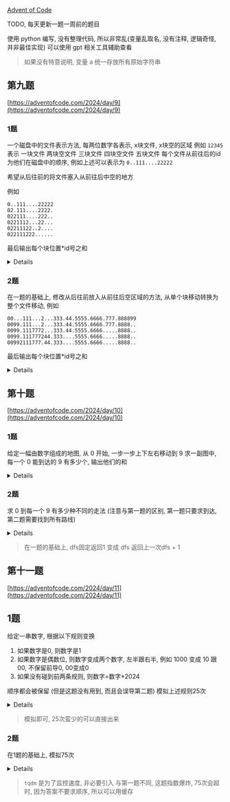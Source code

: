 [Advent of Code](https://adventofcode.com/)

TODO, 每天更新一题一周前的题目

使用 python 编写, 没有整理代码, 所以非常乱(变量乱取名, 没有注释, 逻辑奇怪, 并非最佳实现)
可以使用 gpt 相关工具辅助查看

> 如果没有特意说明, 变量 a 统一存放所有原始字符串

## 第九题

[https://adventofcode.com/2024/day/9](https://adventofcode.com/2024/day/9)

### 1题

一个磁盘中的文件表示方法, 每两位数字各表示, x块文件, x块空的区域
例如
`12345`
表示 一块文件 两块空文件 三块文件 四块空文件 五块文件
每个文件从前往后的id为他们在磁盘中的顺序, 例如上述可以表示为
`0..111....22222`

希望从后往前的将文件塞入从前往后中空的地方

例如
```text
0..111....22222
02.111....2222.
022111....222..
0221112...22...
02211122..2....
022111222......
```

最后输出每个块位置*id号之和

<details><summary>Details</summary>
<p>

```python
# 构建
t = []
flag = True
file_id = 0
for i in list(a):
    if flag:
        for _ in range(int(i)):
            t.append(file_id)
        flag = False
        file_id += 1
    else:
        for _ in range(int(i)):
            t.append('.')
        flag = True

i = 0
j = len(t) - 1

while i < j:
    if t[i] == '.':
        if t[j] != '.':
            t[i], t[j] = t[j], t[i]
        else:
            i -= 1
        j -= 1
    i += 1

ans = 0
for i, j in enumerate(t):
    if j != '.':
        ans += i * j
print(ans)

```

</p>
</details> 

### 2题

在一题的基础上, 修改从后往前放入从前往后空区域的方法, 从单个块移动转换为整个文件移动, 例如
```text
00...111...2...333.44.5555.6666.777.888899
0099.111...2...333.44.5555.6666.777.8888..
0099.1117772...333.44.5555.6666.....8888..
0099.111777244.333....5555.6666.....8888..
00992111777.44.333....5555.6666.....8888..
```

最后输出每个块位置*id号之和

<details><summary>Details</summary>
<p>

```python
# 构建
t = []
flag = True
file_id = 0
for i in list(a):
    if flag:
        for _ in range(int(i)):
            t.append(file_id)
        flag = False
        file_id += 1
    else:
        for _ in range(int(i)):
            t.append('.')
        flag = True


def get_file_size(file_id):
    return t.count(file_id)

for i in range(file_id - 1, -1, -1):
    file_size = get_file_size(i)
    file_index = t.index(i)
    flag = False
    size = 0
    for id, j in enumerate(t):
        if j == '.':
            flag = True
        else:
            flag = False
            size = 0
        
        if flag:
            size += 1
            if size == file_size:
                # change位置
                for k in range(id, id - file_size, -1):
                    t[k], t[file_index] = t[file_index], t[k]
                    file_index += 1

                break
        if id >= file_index:
            break

ans = 0
for i, j in enumerate(t):
    if j != '.':
        ans += i * j
print(ans)

```

</p>
</details> 

## 第十题

[https://adventofcode.com/2024/day/10](https://adventofcode.com/2024/day/10)

### 1题

给定一幅由数字组成的地图, 从 0 开始, 一步一步上下左右移动到 9
求一副图中, 每一个 0 能到达的 9 有多少个, 输出他们的和

<details><summary>Details</summary>
<p>

```python
aaa = []
for i in a.splitlines():
    aaa.append(list(map(int, list(i))))

# print(aaa)

# 获取所有 0 跟 9 的位置
pos_0 = []
pos_9 = []
for i in range(len(aaa)):
    for j in range(len(aaa[i])):
        if aaa[i][j] == 0:
            pos_0.append((i, j))
        elif aaa[i][j] == 9:
            pos_9.append((i, j))

def get_allow_pos(pos):
    for i in [(0, 1), (1, 0), (-1, 0), (0, -1)]:
        next_step = (pos[0] + i[0], pos[1] + i[1])
        if len(aaa) > next_step[0] >= 0 and len(aaa[0]) > next_step[1] >= 0:
            if aaa[next_step[0]][next_step[1]] == aaa[pos[0]][pos[1]] + 1:
                yield (pos[0] + i[0], pos[1] + i[1])


def dfs(pos, pos_9):
    if pos == pos_9:
        return 1
    aa = 0
    for p in get_allow_pos(pos):
        aa = dfs(p, pos_9)
        if aa > 0:
            return aa
    return aa

ans = 0
for i in pos_0:
    for j in pos_9:
        ans += dfs(i, j)

print(ans)

``` 

</p>
</details> 

### 2题

求 0 到每一个 9 有多少种不同的走法 (注意与第一题的区别, 第一题只要求到达, 第二题需要找到所有路线)

<details><summary>Details</summary>
<p>

```python
aaa = []
for i in a.splitlines():
    aaa.append(list(map(int, list(i))))

# print(aaa)

# 获取所有 0 跟 9 的位置
pos_0 = []
pos_9 = []
for i in range(len(aaa)):
    for j in range(len(aaa[i])):
        if aaa[i][j] == 0:
            pos_0.append((i, j))
        elif aaa[i][j] == 9:
            pos_9.append((i, j))

def get_allow_pos(pos):
    for i in [(0, 1), (1, 0), (-1, 0), (0, -1)]:
        next_step = (pos[0] + i[0], pos[1] + i[1])
        if len(aaa) > next_step[0] >= 0 and len(aaa[0]) > next_step[1] >= 0:
            if aaa[next_step[0]][next_step[1]] == aaa[pos[0]][pos[1]] + 1:
                yield (pos[0] + i[0], pos[1] + i[1])


def dfs(pos, pos_9):
    if pos == pos_9:
        return 1
    aa = 0
    for p in get_allow_pos(pos):
        aa = dfs(p, pos_9)
        if aa > 0:
            return aa
    return aa

ans = 0
for i in pos_0:
    for j in pos_9:
        ans += dfs(i, j)

print(ans)

```

</p>
</details> 

> 在一题的基础上, dfs固定返回1 变成 dfs 返回上一次dfs + 1

## 第十一题

[https://adventofcode.com/2024/day/11](https://adventofcode.com/2024/day/11)

## 1题

给定一串数字, 根据以下规则变换

1. 如果数字是0, 则数字是1
2. 如果数字是偶数位, 则数字变成两个数字, 左半跟右半, 例如 1000 变成 10 跟 00, 不保留前导0, 00变成0
3. 如果没有碰到前两条规则, 则数字=数字*2024

顺序都会被保留 (但是这题没有用到, 而且会误导第二题)
模拟上述规则25次

<details><summary>Details</summary>
<p>

```python
aa = a.split(' ')

for _ in range(25):
    i = 0
    while i < len(aa):
        if aa[i] == '0':
            aa[i] = '1'
        elif len(aa[i]) % 2 == 0:
            left = aa[i][:len(aa[i]) // 2]
            left = str(int(left))
            right = aa[i][len(aa[i]) // 2:]
            right = str(int(right))
            aa.insert(i+1, right)
            aa[i] = left
            i += 1
        else:
            aa[i] = str(int(aa[i]) * 2024)
        
        i += 1

print(len(aa))
```

</p>
</details> 

> 模拟即可, 25次蛮少的可以直接出来

### 2题

在1题的基础上, 模拟75次

<details><summary>Details</summary>
<p>

```python
from collections import defaultdict
from tqdm import tqdm
aa = list(map(int, a.split(' ')))

def get_length(num):
    i = 0
    while num > 0:
        num //= 10
        i += 1
    return i

t = defaultdict(int)

for i in aa:
    t[i] += 1

for _ in tqdm(range(75)):
    tt = defaultdict(int)
    for i, j in t.items():
        length = get_length(i)
        if i == 0:
            tt[1] += j
        elif length % 2 == 0:
            tt[i // 10 ** (length // 2)] += j
            tt[i % 10 ** (length // 2)] += j
        else:
            tt[i * 2024] += j
        
        t = tt

print(sum(t.values()))
```

</p>
</details> 

> `tqdm` 是为了监控速度, 非必要引入
> 与第一题不同, 这题指数爆炸, 75次会超时, 因为答案不要求顺序, 所以可以用缓存